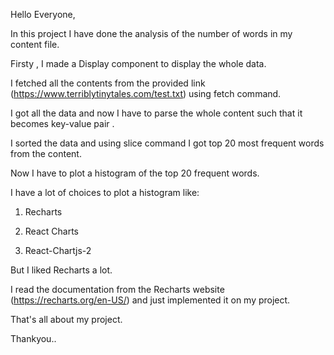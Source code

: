 Hello Everyone,

In this project I have done the analysis of the number of words in my content file.

Firsty , I made a Display component to display the whole data.

I fetched all the contents from the provided link (https://www.terriblytinytales.com/test.txt) using fetch command.

I  got all the data and now I have to parse the whole content such that it becomes key-value pair .

I sorted the data and using slice command I got top 20 most frequent words from the content.

Now I have to plot a histogram of the top 20 frequent words.

I have a lot of choices to plot a histogram like:

1. Recharts

2. React Charts

3. React-Chartjs-2

But I liked Recharts a lot.

I read the documentation from the Recharts website (https://recharts.org/en-US/) and just implemented it on my project.


That's all about my project.

Thankyou..

